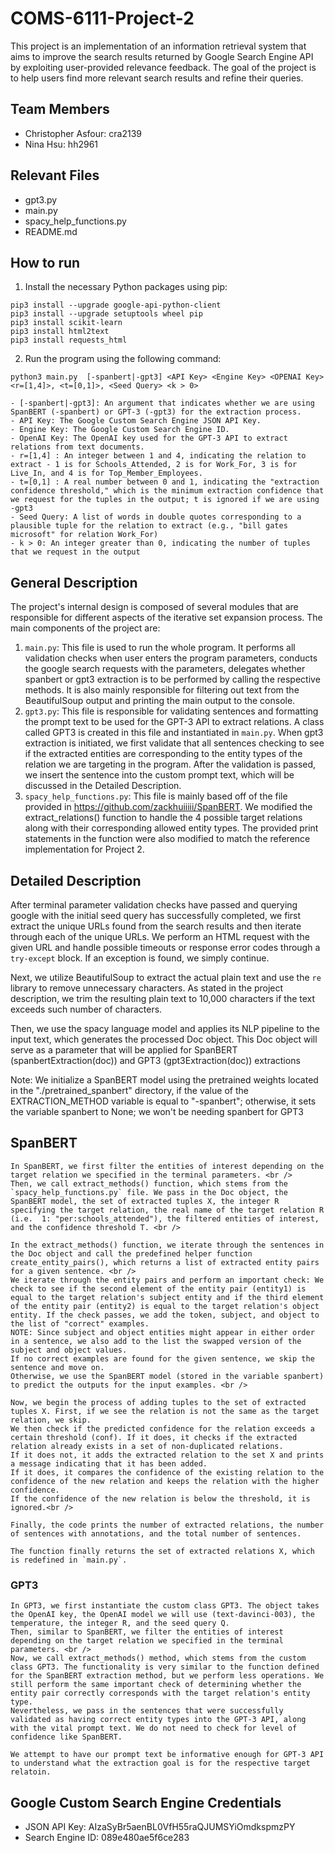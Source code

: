 # COMS-6111-Project-2

This project is an implementation of an information retrieval system that aims to improve the search results returned by Google Search Engine API by exploiting user-provided relevance feedback. The goal of the project is to help users find more relevant search results and refine their queries.

## Team Members
- Christopher Asfour: cra2139
- Nina Hsu: hh2961

## Relevant Files
- gpt3.py
- main.py
- spacy_help_functions.py
- README.md

## How to run
1. Install the necessary Python packages using pip:
```
pip3 install --upgrade google-api-python-client
pip3 install --upgrade setuptools wheel pip
pip3 install scikit-learn
pip3 install html2text
pip3 install requests_html
```
2. Run the program using the following command:
```
python3 main.py  [-spanbert|-gpt3] <API Key> <Engine Key> <OPENAI Key> <r=[1,4]>, <t=[0,1]>, <Seed Query> <k > 0>
```
    - [-spanbert|-gpt3]: An argument that indicates whether we are using SpanBERT (-spanbert) or GPT-3 (-gpt3) for the extraction process.
    - API Key: The Google Custom Search Engine JSON API Key.
    - Engine Key: The Google Custom Search Engine ID.
    - OpenAI Key: The OpenAI key used for the GPT-3 API to extract relations from text documents.
    - r=[1,4] : An integer between 1 and 4, indicating the relation to extract - 1 is for Schools_Attended, 2 is for Work_For, 3 is for Live_In, and 4 is for Top_Member_Employees.
    - t=[0,1] : A real number between 0 and 1, indicating the "extraction confidence threshold," which is the minimum extraction confidence that we request for the tuples in the output; t is ignored if we are using -gpt3
    - Seed Query: A list of words in double quotes corresponding to a plausible tuple for the relation to extract (e.g., "bill gates microsoft" for relation Work_For)
    - k > 0: An integer greater than 0, indicating the number of tuples that we request in the output

## General Description

The project's internal design is composed of several modules that are responsible for different aspects of the iterative set expansion process. The main components of the project are:

1. `main.py`: This file is used to run the whole program. It performs all validation checks when user enters the program parameters, conducts the google search requests with the parameters, delegates whether spanbert or gpt3 extraction is to be performed by calling the respective methods. It is also mainly responsible for filtering out text from the BeautifulSoup output and printing the main output to the console.
2. `gpt3.py`: This file is responsible for validating sentences and formatting the prompt text to be used for the GPT-3 API to extract relations. A class called GPT3 is created in this file and instantiated in `main.py`. When gpt3 extraction is initiated, we first validate that all sentences checking to see if the extracted entities are corresponding to the entity types of the relation we are targeting in the program. After the validation is passed, we insert the sentence into the custom prompt text, which will be discussed in the Detailed Description. 
3. `spacy_help_functions.py`: This file is mainly based off of the file provided in https://github.com/zackhuiiiii/SpanBERT. We modified the extract_relations() function to handle the 4 possible target relations along with their corresponding allowed entity types. The provided print statements in the function were also modified to match the reference implementation for Project 2.

## Detailed Description

After terminal parameter validation checks have passed and querying google with the initial seed query has successfully completed, we first extract the unique URLs found from the search results and then iterate through each of the unique URLs. 
We perform an HTML request with the given URL and handle possible timeouts or response error codes through a `try-except` block. If an exception is found, we simply continue.

Next, we utilize BeautifulSoup to extract the actual plain text and use the `re` library to remove unnecessary characters. As stated in the project description, we trim the resulting plain text to 10,000 characters if the text exceeds such number of characters.

Then, we use the spacy language model and applies its NLP pipeline to the input text, which generates the processed Doc object.
This Doc object will serve as a parameter that will be applied for SpanBERT (spanbertExtraction(doc)) and GPT3 (gpt3Extraction(doc)) extractions

Note: We initialize a SpanBERT model using the pretrained weights located in the "./pretrained_spanbert" directory, if the value of the EXTRACTION_METHOD variable is equal to "-spanbert"; otherwise, it sets the variable spanbert to None; we won't be needing spanbert for GPT3


## SpanBERT
    In SpanBERT, we first filter the entities of interest depending on the target relation we specified in the terminal parameters. <br />
    Then, we call extract_methods() function, which stems from the `spacy_help_functions.py` file. We pass in the Doc object, the SpanBERT model, the set of extracted tuples X, the integer R specifying the target relation, the real name of the target relation R (i.e.  1: "per:schools_attended"), the filtered entities of interest, and the confidence threshold T. <br />

    In the extract_methods() function, we iterate through the sentences in the Doc object and call the predefined helper function create_entity_pairs(), which returns a list of extracted entity pairs for a given sentence. <br />
    We iterate through the entity pairs and perform an important check: We check to see if the second element of the entity pair (entity1) is equal to the target relation's subject entity and if the third element of the entity pair (entity2) is equal to the target relation's object entity. If the check passes, we add the token, subject, and object to the list of "correct" examples. 
    NOTE: Since subject and object entities might appear in either order in a sentence, we also add to the list the swapped version of the subject and object values. 
    If no correct examples are found for the given sentence, we skip the sentence and move on. 
    Otherwise, we use the SpanBERT model (stored in the variable spanbert) to predict the outputs for the input examples. <br />

    Now, we begin the process of adding tuples to the set of extracted tuples X. First, if we see the relation is not the same as the target relation, we skip. 
    We then check if the predicted confidence for the relation exceeds a certain threshold (conf). If it does, it checks if the extracted relation already exists in a set of non-duplicated relations.
    If it does not, it adds the extracted relation to the set X and prints a message indicating that it has been added. 
    If it does, it compares the confidence of the existing relation to the confidence of the new relation and keeps the relation with the higher confidence.
    If the confidence of the new relation is below the threshold, it is ignored.<br />

    Finally, the code prints the number of extracted relations, the number of sentences with annotations, and the total number of sentences. 
    
    The function finally returns the set of extracted relations X, which is redefined in `main.py`. 

### GPT3
    In GPT3, we first instantiate the custom class GPT3. The object takes the OpenAI key, the OpenAI model we will use (text-davinci-003), the temperature, the integer R, and the seed query Q. 
    Then, similar to SpanBERT, we filter the entities of interest depending on the target relation we specified in the terminal parameters. <br />
    Now, we call extract_methods() method, which stems from the custom class GPT3. The functionality is very similar to the function defined for the SpanBERT extraction method, but we perform less operations. We still perform the same important check of determining whether the entity pair correctly corresponds with the target relation's entity type. 
    Nevertheless, we pass in the sentences that were successfully validated as having correct entity types into the GPT-3 API, along with the vital prompt text. We do not need to check for level of confidence like SpanBERT.

    We attempt to have our prompt text be informative enough for GPT-3 API to understand what the extraction goal is for the respective target relatoin. 










## Google Custom Search Engine Credentials
- JSON API Key: AIzaSyBr5aenBL0VfH55raQJUMSYiOmdkspmzPY
- Search Engine ID: 089e480ae5f6ce283

